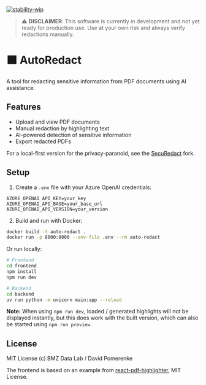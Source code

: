 [![stability-wip](https://img.shields.io/badge/stability-wip-lightgrey.svg)](https://github.com/mkenney/software-guides/blob/master/STABILITY-BADGES.md#work-in-progress)

> ⚠️ **DISCLAIMER**: This software is currently in development and not yet ready for production use. Use at your own risk and always verify redactions manually.

# ⬛️ AutoRedact

A tool for redacting sensitive information from PDF documents using AI assistance.

## Features

- Upload and view PDF documents
- Manual redaction by highlighting text
- AI-powered detection of sensitive information
- Export redacted PDFs

For a local-first version for the privacy-paranoid, see the [SecuRedact](https://github.com/davidpomerenke/securedact) fork.

## Setup

1. Create a `.env` file with your Azure OpenAI credentials:

```env
AZURE_OPENAI_API_KEY=your_key
AZURE_OPENAI_API_BASE=your_base_url
AZURE_OPENAI_API_VERSION=your_version
```

2. Build and run with Docker:

```bash
docker build -t auto-redact .
docker run -p 8000:8000 --env-file .env --rm auto-redact
```

Or run locally:

```bash
# Frontend
cd frontend
npm install
npm run dev

# Backend
cd backend
uv run python -m uvicorn main:app --reload
```

**Note:** When using `npm run dev`, loaded / generated highlights will not be displayed instantly, but this does work with the built version, which can also be started using `npm run preview`.

## License

MIT License (c) BMZ Data Lab / David Pomerenke

The frontend is based on an example from [react-pdf-highlighter](https://github.com/agentcooper/react-pdf-highlighter/), MIT License.

